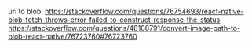 uri to blob:
https://stackoverflow.com/questions/76754693/react-native-blob-fetch-throws-error-failed-to-construct-response-the-status
https://stackoverflow.com/questions/48108791/convert-image-path-to-blob-react-native/76723760#76723760
